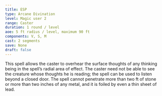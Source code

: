 ```yaml
---
title: ESP
type: Arcane Divination
level: Magic user 2
range: Caster
duration: 1 round / level
aoe: 5 ft radius / level, maximum 90 ft
components: V, S, M
cast: 2 segments
save: None
draft: false
---
```


This spell allows the caster to overhear the surface thoughts of any thinking being in the spell’s radial area of effect. The caster need not be able to see the creature whose thoughts he is reading; the spell can be used to listen beyond a closed door. The spell cannot penetrate more than two ft of stone or more than two inches of any metal, and it is foiled by even a thin sheet of lead.
